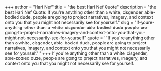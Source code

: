 +++
author = "Hari Nef"
title = "the best Hari Nef Quote"
description = "the best Hari Nef Quote: If you're anything other than a white, cisgender, able-bodied dude, people are going to project narratives, imagery, and context onto you that you might not necessarily see for yourself."
slug = "if-youre-anything-other-than-a-white-cisgender-able-bodied-dude-people-are-going-to-project-narratives-imagery-and-context-onto-you-that-you-might-not-necessarily-see-for-yourself"
quote = '''If you're anything other than a white, cisgender, able-bodied dude, people are going to project narratives, imagery, and context onto you that you might not necessarily see for yourself.'''
+++
If you're anything other than a white, cisgender, able-bodied dude, people are going to project narratives, imagery, and context onto you that you might not necessarily see for yourself.
